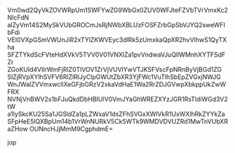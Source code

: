 Vm0wd2QyVkZOVWRpUm1SWFYwZG9WbGx0ZUV0WFJteFZVbTVrVmxKc2NIcFdN
alZyVm14S2MySkVUbGROCmJsRjNWbXBLUzFOSFZrbGpSbVJYQ2sweWFIbFdi
VEI0VXpGSmVWUnJiR2xTYlZKWVEyc3dlRk5zUmxkaQpXR2hvVlhwS1QyTXha
SFZTYkdScFVteHdXVkV5TVV0V01VNXlZa1pvVndwaVJuQllWMnhXYTFSdFZr
ZGoKUld4VllrWmFjRlZ0TlVOV1ZrVjVUVlYwVTJKSFVscFpNRnByVjBGd1ZG
SlZjRVpXYlhSVFV6RlZlRlJyClpGWUtZbXR3YjFWc1VuTlhSbEpZVGxjNWJG
WnJWalZVVmxwcllXeGFjbGRzV2xkaVdHaE1Wa2RrZDJGVwpXbkppUkZwWFRX
NVNjVnBWV2s1bFJuQkdDbHBIUlV0VmJYaGhWREZXYzJGR1RsTldiWGd3V2tW
a1IySkcKU25Sa1JGSldZa1pLZWxaV1dsZFhSVGxXWlVkR1UxWXlhRkZYYkZa
SFpHeE5lQXBpUm14b1VrWnNURkV5Ck5WTk9WMDVDVUZRd1MwTnVUbXRaZHow
OUNncHJjMmM9CgphdmE=

jop